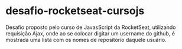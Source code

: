 # desafio-rocketseat-cursojs
Desafio proposto pelo curso de JavasScript da RocketSeat, utilizando requisição Ajax, onde ao se colocar digitar um username do github, é mostrada uma lista com os nomes de repositório daquele usuário.
